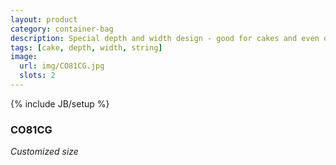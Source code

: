 ```yaml
---
layout: product
category: container-bag
description: Special depth and width design - good for cakes and even donuts
tags: [cake, depth, width, string]
image:
  url: img/CO81CG.jpg
  slots: 2
---
```

{% include JB/setup %}

### CO81CG

*Customized size*
